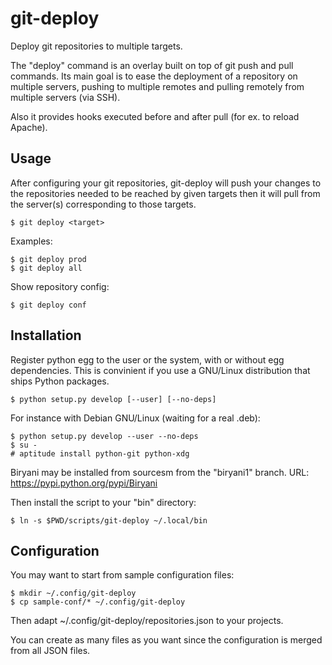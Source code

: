 git-deploy
==========

Deploy git repositories to multiple targets.

The "deploy" command is an overlay built on top of git push and pull commands.
Its main goal is to ease the deployment of a repository on multiple servers, pushing to multiple remotes and pulling
remotely from multiple servers (via SSH).

Also it provides hooks executed before and after pull (for ex. to reload Apache).


Usage
-----

After configuring your git repositories, git-deploy will push your changes to the repositories needed to be reached by
given targets then it will pull from the server(s) corresponding to those targets.

    $ git deploy <target>

Examples:

    $ git deploy prod
    $ git deploy all

Show repository config:

    $ git deploy conf


Installation
------------

Register python egg to the user or the system, with or without egg dependencies.
This is convinient if you use a GNU/Linux distribution that ships Python packages.

    $ python setup.py develop [--user] [--no-deps]

For instance with Debian GNU/Linux (waiting for a real .deb):

    $ python setup.py develop --user --no-deps
    $ su -
    # aptitude install python-git python-xdg

Biryani may be installed from sourcesm from the "biryani1" branch.
URL: https://pypi.python.org/pypi/Biryani

Then install the script to your "bin" directory:

    $ ln -s $PWD/scripts/git-deploy ~/.local/bin


Configuration
-------------

You may want to start from sample configuration files:

    $ mkdir ~/.config/git-deploy
    $ cp sample-conf/* ~/.config/git-deploy

Then adapt ~/.config/git-deploy/repositories.json to your projects.

You can create as many files as you want since the configuration is merged from all JSON files.

